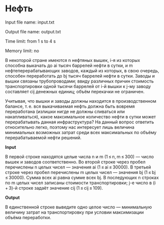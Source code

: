 # Нефть

Input file name: input.txt

Output file name: output.txt

Time limit: from 1 s to 4 s

Memory limit: no

В некоторой стране имеются n нефтяных вышек, i-я из которых способна выкачать до ai тысяч баррелей нефти в сутки, и m нефтеперерабатывающих заводов, каждый из которых, в свою очередь, способен переработать до bj тысяч баррелей нефти в сутки. Заводы и вышки связаны трубопроводами; ввиду различных причин стоимость транспортировки одной тысячи баррелей от i-й вышки к j-му заводу составляет cij денежных единиц; объём перекачки не ограничен.

Учитывая, что вышки и заводы должны находится в производственном балансе, т. е. вся выкачиваемая нефть должна быть вовремя переработана (излишки нигде не должны сливаться или накапливаться), какое максимальное количество нефти в сутки может перерабатывать данная инфраструктура? На данный вопрос ответить относительно легко, поэтому нас интересует лишь величина минимальных возможных затрат среди всех максимальных по объёму перерабатываемой нефти решений.

**Input**

В первой строке находятся целые числа n и m (1 ≤ n, m ≤ 300) — число вышек и заводов соответственно. Во второй строке через пробел перечислены n целых чисел — значения ai (1 ≤ ai ≤ 30000). В третьей строке через пробел перечислены m целых чисел — значения bj (1 ≤ bj ≤ 30000). Сумма всех ai равна сумме всех bj. В последующих n строках по m целых чисел записаны стоимости транспортировки; j-е число в (i + 3)-й строке задаёт значение cij (1 ≤ cij ≤ 109).

**Output**

В единственной строке выведите одно целое число — минимальную величину затрат на транспортировку при условии максимизации объёма переработки.